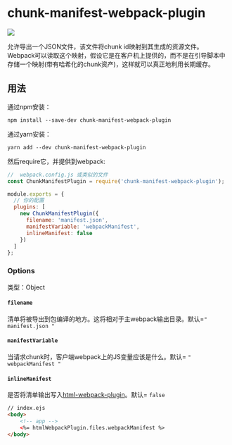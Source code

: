 # chunk-manifest-webpack-plugin

[![](https://img.shields.io/badge/Github-查看更多-brightgreen.svg)](https://github.com/soundcloud/chunk-manifest-webpack-plugin)

允许导出一个JSON文件，该文件将chunk id映射到其生成的资源文件。Webpack可以读取这个映射，假设它是在客户机上提供的，而不是在引导脚本中存储一个映射\(带有哈希化的chunk资产\)，这样就可以真正地利用长期缓存。

## 用法

通过npm安装：

```shell
npm install --save-dev chunk-manifest-webpack-plugin
```

通过yarn安装：

```shell
yarn add --dev chunk-manifest-webpack-plugin
```

然后require它，并提供到webpack:

```js
//  webpack.config.js 或类似的文件
const ChunkManifestPlugin = require('chunk-manifest-webpack-plugin');

module.exports = {
  // 你的配置
  plugins: [
    new ChunkManifestPlugin({
      filename: 'manifest.json',
      manifestVariable: 'webpackManifest',
      inlineManifest: false
    })
  ]
};
```

### Options

类型：Object

#### `filename`

清单将被导出到包编译的地方。这将相对于主webpack输出目录。默认=`" manifest.json "`

#### `manifestVariable`

当请求chunk时，客户端webpack上的JS变量应该是什么。默认= `" webpackManifest "`

#### `inlineManifest`

是否将清单输出写入[html-webpack-plugin](https://github.com/ampedandwired/html-webpack-plugin)。默认= `false`

```html
// index.ejs
<body>
    <!-- app -->
    <%= htmlWebpackPlugin.files.webpackManifest %>
</body>
```



